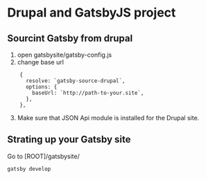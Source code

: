 # Drupal and GatsbyJS project

## Sourcint Gatsby from drupal

1. open gatsbysite/gatsby-config.js
2. change base url 
```
    {
      resolve: `gatsby-source-drupal`,
      options: {
        baseUrl: `http://path-to-your.site`,
      },
    },
```
3. Make sure that JSON Api module is installed for the Drupal site.

## Strating up your Gatsby site

Go to [ROOT]/gatsbysite/
```sh
gatsby develop
```
